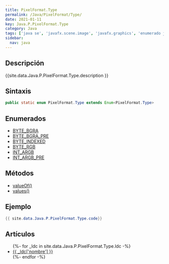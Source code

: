 ```yaml
---
title: PixelFormat.Type
permalink: /Java/PixelFormat/Type/
date: 2021-01-11
key: Java.P.PixelFormat.Type
category: Java
tags: ['java se', 'javafx.scene.image', 'javafx.graphics', 'enumerado java', 'JavaFX 2.2']
sidebar: 
  nav: java
---
```


## Descripción
{{site.data.Java.P.PixelFormat.Type.description }}

## Sintaxis
~~~java
public static enum PixelFormat.Type extends Enum<PixelFormat.Type>
~~~

## Enumerados
* [BYTE_BGRA](/Java/PixelFormat/Type/BYTE_BGRA)
* [BYTE_BGRA_PRE](/Java/PixelFormat/Type/BYTE_BGRA_PRE)
* [BYTE_INDEXED](/Java/PixelFormat/Type/BYTE_INDEXED)
* [BYTE_RGB](/Java/PixelFormat/Type/BYTE_RGB)
* [INT_ARGB](/Java/PixelFormat/Type/INT_ARGB)
* [INT_ARGB_PRE](/Java/PixelFormat/Type/INT_ARGB_PRE)

## Métodos
* [valueOf()](/Java/PixelFormat/Type/valueOf)
* [values()](/Java/PixelFormat/Type/values)

## Ejemplo
~~~java
{{ site.data.Java.P.PixelFormat.Type.code}}
~~~

## Artículos
<ul>
{%- for _ldc in site.data.Java.P.PixelFormat.Type.ldc -%}
   <li>
       <a href="{{_ldc['url'] }}">{{ _ldc['nombre'] }}</a>
   </li>
{%- endfor -%}
</ul>
